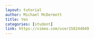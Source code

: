 ```yaml
---
layout: tutorial
author: Michael McDermott
title: Yen
categories: [student]
link: https://vimeo.com/user158244049
---
```

